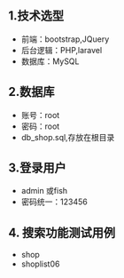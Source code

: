 ## 1.技术选型

- 前端：bootstrap,JQuery
- 后台逻辑：PHP,laravel
- 数据库：MySQL

## 2.数据库

- 账号：root
- 密码：root
- db_shop.sql,存放在根目录

## 3.登录用户

+ admin 或fish
+ 密码统一：123456

## 4. 搜索功能测试用例

+ shop
+ shoplist06
